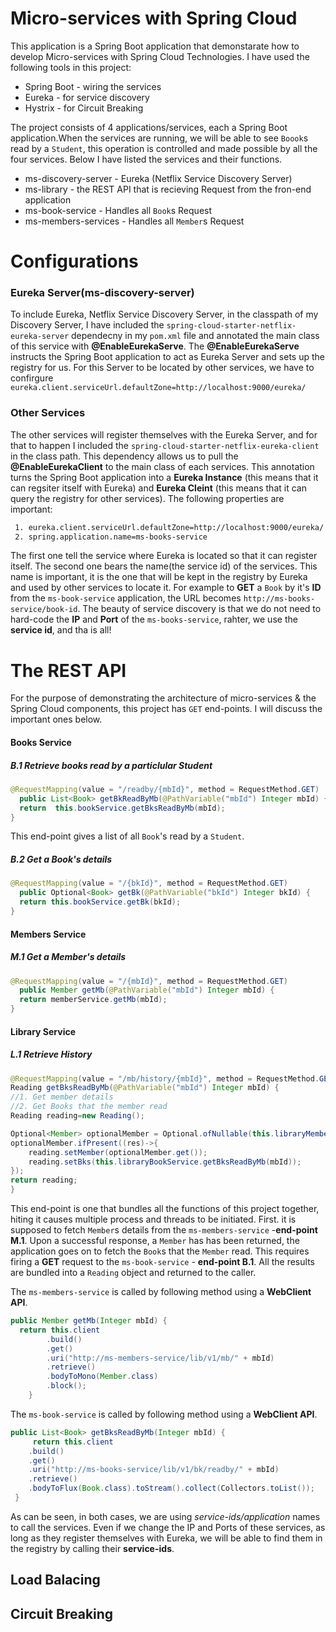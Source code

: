# Micro-services with Spring Cloud

This application is a Spring Boot application that demonstarate how to develop Micro-services with Spring Cloud Technologies. I have used the following tools in this project:

- Spring Boot - wiring the services
- Eureka - for service discovery
- Hystrix - for Circuit Breaking

The project consists of 4 applications/services, each a Spring Boot application.When the services are running, we will be able to see `Boook`s read by a `Student`, this operation is controlled and made possible by all the four services. Below I have listed the services and their functions.

- ms-discovery-server - Eureka (Netflix Service Discovery Server)
- ms-library - the REST API that is recieving Request from the fron-end application
- ms-book-service - Handles all `Book`s Request
- ms-members-services - Handles all `Member`s Request


# Configurations

### Eureka Server(ms-discovery-server)
To include Eureka, Netflix Service Discovery Server, in the classpath of my Discovery Server, I have included the `spring-cloud-starter-netflix-eureka-server` dependecny in my `pom.xml` file and annotated the main class of this service with __@EnableEurekaServe__. The __@EnableEurekaServe__ instructs the Spring Boot application to act as Eureka Server and sets up the registry for us. For this Server to be located by other services, we have to confirgure `eureka.client.serviceUrl.defaultZone=http://localhost:9000/eureka/`

### Other Services
The other services will register themselves with the Eureka Server, and for that to happen I included the `spring-cloud-starter-netflix-eureka-client` in the class path. This dependency allows us to pull the __@EnableEurekaClient__ to the main class of each services. This annotation turns the Spring Boot application into a __Eureka Instance__ (this means that it can regsiter itself with Eureka) and __Eureka Cleint__ (this means that it can query the registry for other services). The following properties are important:
````xml
 1. eureka.client.serviceUrl.defaultZone=http://localhost:9000/eureka/
 2. spring.application.name=ms-books-service
````

The first one tell the service where Eureka is located so that it can register itself. The second one bears the name(the service id) of the services. This name is important, it is the one that will be kept in the registry by Eureka and used by other services to locate it. For example to __GET__ a `Book` by it's __ID__ from the `ms-book-service` application, the URL becomes `http://ms-books-service/book-id`. The beauty of service discovery is that we do not need to hard-code the __IP__ and __Port__ of the `ms-books-service`, rahter, we use the __service id__, and tha is all!

# The REST API
For the purpose of demonstrating the architecture of micro-services & the Spring Cloud components, this project has `GET` end-points. I will discuss the important ones below.

#### Books Service
##### B.1 Retrieve books read by a particlular Student
````java
@RequestMapping(value = "/readby/{mbId}", method = RequestMethod.GET)
  public List<Book> getBkReadByMb(@PathVariable("mbId") Integer mbId) {
  return  this.bookService.getBksReadByMb(mbId);
}
````
		
This end-point gives a list of all `Book`'s read by a `Student`.

##### B.2 Get a Book's details
````java
@RequestMapping(value = "/{bkId}", method = RequestMethod.GET)
  public Optional<Book> getBk(@PathVariable("bkId") Integer bkId) {
  return this.bookService.getBk(bkId);
}
````

#### Members Service

##### M.1 Get a Member's details
````java
@RequestMapping(value = "/{mbId}", method = RequestMethod.GET)
  public Member getMb(@PathVariable("mbId") Integer mbId) {
  return memberService.getMb(mbId);
}
````

#### Library Service

##### L.1 Retrieve History
````java
@RequestMapping(value = "/mb/history/{mbId}", method = RequestMethod.GET)
Reading getBksReadByMb(@PathVariable("mbId") Integer mbId) {
//1. Get member details
//2. Get Books that the member read
Reading reading=new Reading();

Optional<Member> optionalMember = Optional.ofNullable(this.libraryMemberService.getMb(mbId));
optionalMember.ifPresent((res)->{
    reading.setMember(optionalMember.get());
    reading.setBks(this.libraryBookService.getBksReadByMb(mbId));
});
return reading;
}
````    
    
This end-point is one that bundles all the functions of this project together, hiting it causes multiple process and threads to be initiated. First. it is supposed to fetch `Member`s details from the `ms-members-service` -__end-point M.1__. Upon a successful response, a `Member` has has been returned, the application goes on to fetch the `Book`s that the `Member` read. This requires firing a __GET__ request to the `ms-book-service` - __end-point B.1__. All the results are bundled into a `Reading` object and returned to the caller.

The `ms-members-service` is called by following method using a __WebClient API__.
````java
public Member getMb(Integer mbId) {
  return this.client
		.build()
		.get()
		.uri("http://ms-members-service/lib/v1/mb/" + mbId)
		.retrieve()
		.bodyToMono(Member.class)
		.block();
    }
 ````

The `ms-book-service` is called by following method using a __WebClient API__.
````java
public List<Book> getBksReadByMb(Integer mbId) {
     return this.client
	.build()
	.get()
	.uri("http://ms-books-service/lib/v1/bk/readby/" + mbId)
	.retrieve()
	.bodyToFlux(Book.class).toStream().collect(Collectors.toList());
 }
````
As can be seen, in both cases, we are using _service-ids/application_ names to call the services. Even if we change the IP and Ports of these services, as long as they register themselves with Eureka, we will be able to find them in the registry by calling their __service-ids__.


 ## Load Balacing
 ## Circuit Breaking





